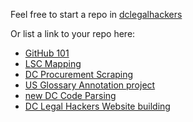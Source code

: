 Feel free to start a repo in [dclegalhackers](https://www.github.com/dclegalhackers)

Or list a link to your repo here:

* [GitHub 101](https://github.com/dclegalhackers/dclegalhackathon/blob/master/GitHub101.md)
* [LSC Mapping](https://github.com/LegalServicesCorporation/LSC-Mapping/blob/master/README.md)
* [DC Procurement Scraping](https://github.com/vzvenyach/dc-contracts)
* [US Glossary Annotation project](https://github.com/unitedstates/glossary)
* [new DC Code Parsing](https://github.com/openlawdc/dc-decoded)
* [DC Legal Hackers Website building](http://dclegalhackers.github.io/)

